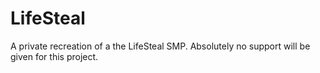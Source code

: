 # LifeSteal

A private recreation of a the LifeSteal SMP. Absolutely no support will be given for this project.